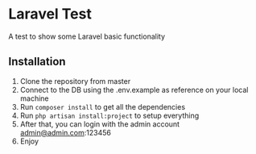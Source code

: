 # Laravel Test
A test to show some Laravel basic functionality

## Installation
1. Clone the repository from master
2. Connect to the DB using the .env.example as reference on your local machine
3. Run `composer install` to get all the dependencies
4. Run `php artisan install:project` to setup everything
5. After that, you can login with the admin account admin@admin.com:123456
6. Enjoy

